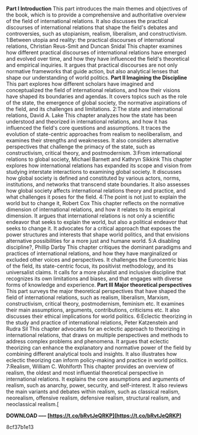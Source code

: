 **Part I Introduction**
 This part introduces the main themes and objectives of the book, which is to provide a comprehensive and authoritative overview of the field of international relations. It also discusses the practical discourses of international relations that shape the field's debates and controversies, such as utopianism, realism, liberalism, and constructivism.
 1:Between utopia and reality: the practical discourses of international relations, Christian Reus-Smit and Duncan Snidal
 This chapter examines how different practical discourses of international relations have emerged and evolved over time, and how they have influenced the field's theoretical and empirical inquiries. It argues that practical discourses are not only normative frameworks that guide action, but also analytical lenses that shape our understanding of world politics.
 **Part II Imagining the Discipline**
 This part explores how different scholars have imagined and conceptualized the field of international relations, and how their visions have shaped its boundaries and agendas. It covers topics such as the role of the state, the emergence of global society, the normative aspirations of the field, and its challenges and limitations.
 2:The state and international relations, David A. Lake
 This chapter analyzes how the state has been understood and theorized in international relations, and how it has influenced the field's core questions and assumptions. It traces the evolution of state-centric approaches from realism to neoliberalism, and examines their strengths and weaknesses. It also considers alternative perspectives that challenge the primacy of the state, such as constructivism, critical theory, and postmodernism.
 3:From international relations to global society, Michael Barnett and Kathryn Sikkink
 This chapter explores how international relations has expanded its scope and vision from studying interstate interactions to examining global society. It discusses how global society is defined and constituted by various actors, norms, institutions, and networks that transcend state boundaries. It also assesses how global society affects international relations theory and practice, and what challenges it poses for the field.
 4:The point is not just to explain the world but to change it, Robert Cox
 This chapter reflects on the normative dimension of international relations, and how it relates to its empirical dimension. It argues that international relations is not only a scientific endeavor that seeks to explain the world, but also a political endeavor that seeks to change it. It advocates for a critical approach that exposes the power structures and interests that shape world politics, and that envisions alternative possibilities for a more just and humane world.
 5:A disabling discipline?, Phillip Darby
 This chapter critiques the dominant paradigms and practices of international relations, and how they have marginalized or excluded other voices and perspectives. It challenges the Eurocentric bias of the field, its state-centric focus, its positivist methodology, and its universalist claims. It calls for a more pluralist and inclusive discipline that recognizes its own limitations and biases, and that engages with diverse forms of knowledge and experience.
 **Part III Major theoretical perspectives**
 This part surveys the major theoretical perspectives that have shaped the field of international relations, such as realism, liberalism, Marxism, constructivism, critical theory, postmodernism, feminism etc. It examines their main assumptions, arguments, contributions, criticisms etc. It also discusses their ethical implications for world politics.
 6:Eclectic theorizing in the study and practice of international relations, Peter Katzenstein and Rudra Sil
 This chapter advocates for an eclectic approach to theorizing in international relations, that draws on multiple perspectives and methods to address complex problems and phenomena. It argues that eclectic theorizing can enhance the explanatory and normative power of the field by combining different analytical tools and insights. It also illustrates how eclectic theorizing can inform policy-making and practice in world politics.
 7:Realism, William C. Wohlforth
 This chapter provides an overview of realism, the oldest and most influential theoretical perspective in international relations. It explains the core assumptions and arguments of realism, such as anarchy, power, security, and self-interest. It also reviews the main variants and debates within realism, such as classical realism, neorealism, offensive realism, defensive realism, structural realism, and neoclassical realism.[
 
**DOWNLOAD ––– [https://t.co/bRvtJeQRKP](https://t.co/bRvtJeQRKP)**


 8cf37b1e13
 
